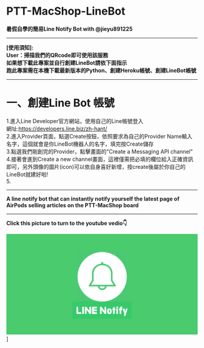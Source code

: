# PTT-MacShop-LineBot
**暑假自學的簡易Line Notify Bot with @jieyu891225**
****  
  **[使用須知]:<br />User：掃描我們的QRcode即可使用該服務<br />如果想下載此專案並自行創建LineBot請依下面指示<br />跑此專案需在本機下載最新版本的Python、創建Heroku帳號、創建LineBot帳號**
****
一、創建Line Bot 帳號
=============
1.進入Line Developer官方網站，使用自己的Line帳號登入<br />網址:https://developers.line.biz/zh-hant/<br />
2.進入Provider頁面，點選Create按鈕，依照要求為自己的Provider Name輸入名字，這個就會是你LineBot機器人的名字，填完按Create儲存<br />
3.點選我們剛創完的Provider，點擊畫面的"Create a Messaging API channel"<br />
4.接著會進到Create a new channel畫面，這裡僅需把必填的欄位給入正確資訊即可，另外頭像的圖片(icon)可以依自身喜好新增，按create後屬於你自己的LineBot就建好啦!<br />
5.
****
**A line notify bot that can instantly notify yourself the latest page of AirPods selling articles on the PTT-MacShop board**
****
**Click this picture to turn to the youtube vedio👇**

[![IMAGE ALT TEXT](https://github.com/Emily-Weng/PTT-MacShop-Notifier/blob/main/line-notify.jpg)](https://www.youtube.com/watch?v=yw8b3av3hro "PTT-MacShop-Notifier成果展示")]

